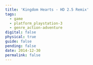 ```yaml
---
title: 'Kingdom Hearts - HD 2.5 Remix'
tags:
  - game
  - platform_playstation-3
  - genre_action-adventure
digital: false
physical: true
guide: false
pending: false
date: 2014-12-30
permalink: false
---
```

